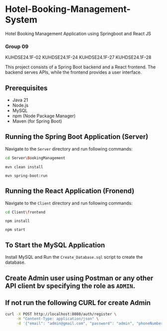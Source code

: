 # Hotel-Booking-Management-System
Hotel Booking Management Application using Springboot and React JS


### Group 09
KUHDSE24.1F-02
KUHDSE24.1F-24
KUHDSE24.1F-27
KUHDSE24.1F-28

This project consists of a Spring Boot backend and a React frontend. The backend serves APIs, while the frontend provides a user interface.

## Prerequisites

- Java 21 
- Node.js
- MySQL
- npm (Node Package Manager)
- Maven (for Spring Boot)

## Running the Spring Boot Application (Server)

Navigate to the `Server` directory and run following commands:

   ```bash
   cd Server\BookingManagement
   ```
   ```
   mvn clean install
   ```
   ```
   mvn spring-boot:run
   ```

## Running the React Application (Fronend)

Navigate to the `Client` directory and run following commands:

```bash
cd Client\frontend
```
```
npm install
```
```
npm start
```

## To Start the MySQL Application

Install MySQL and Run the `Create_Database.sql` script to create the database.

## Create Admin user using Postman or any other API client bv specifying the role as `ADMIN`.
## If not run the following CURL for create Admin

```bash
curl -X POST http://localhost:8080/auth/register \
     -H "Content-Type: application/json" \
     -d '{"email": "admin@gmail.com", "password": "admin", "phoneNumber": "0712345678", "name": "Hotel Admin", "role": "ADMIN"}'

```


